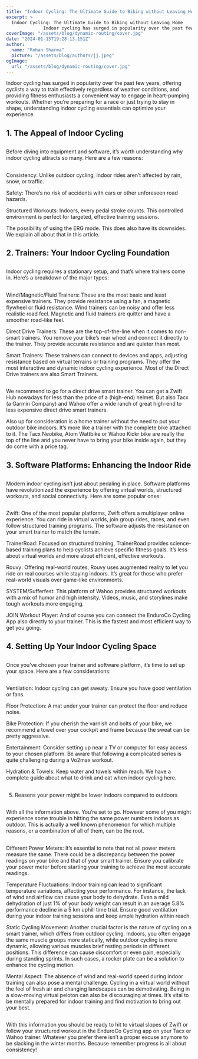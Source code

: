 ```yaml
---
title: "Indoor Cycling: The Ultimate Guide to Biking without Leaving Home"
excerpt: >
  Indoor Cycling: The Ultimate Guide to Biking without Leaving Home
              Indoor cycling has surged in popularity over the past few years, offering cyclists a way to train effectively regardless o
coverImage: "/assets/blog/dynamic-routing/cover.jpg"
date: "2024-01-15T19:28:13.151Z"
author:
  name: "Rohan Sharma"
  picture: "/assets/blog/authors/jj.jpeg"
ogImage:
  url: "/assets/blog/dynamic-routing/cover.jpg"
---
```


Indoor cycling has surged in popularity over the past few years, offering cyclists a way to train effectively regardless of weather conditions, and providing fitness enthusiasts a convenient way to engage in heart-pumping workouts. Whether you’re preparing for a race or just trying to stay in shape, understanding indoor cycling essentials can optimize your experience.


## 

## 

## 

## 1. The Appeal of Indoor Cycling

## 

## 

## 

## 

## 

Before diving into equipment and software, it’s worth understanding why indoor cycling attracts so many. Here are a few reasons:


## 

Consistency: Unlike outdoor cycling, indoor rides aren’t affected by rain, snow, or traffic.


Safety: There’s no risk of accidents with cars or other unforeseen road hazards.


Structured Workouts: Indoors, every pedal stroke counts. This controlled environment is perfect for targeted, effective training sessions.


The possibility of using the ERG mode. This does also have its downsides. We explain all about that in this article.


## 

## 

## 

## 

## 

## 

## 

## 

## 

## 

## 

## 2. Trainers: Your Indoor Cycling Foundation

## 

## 

## 

## 

## 

Indoor cycling requires a stationary setup, and that’s where trainers come in. Here’s a breakdown of the major types:


## 

Wind/Magnetic/Fluid Trainers: These are the most basic and least expensive trainers. They provide resistance using a fan, a magnetic flywheel or fluid resistance. Wind trainers can be noisy and offer less realistic road feel. Magnetic and fluid trainers are quitter and have a smoother road-like feel.


Direct Drive Trainers: These are the top-of-the-line when it comes to non-smart trainers. You remove your bike’s rear wheel and connect it directly to the trainer. They provide accurate resistance and are quieter than most.


Smart Trainers: These trainers can connect to devices and apps, adjusting resistance based on virtual terrains or training programs. They offer the most interactive and dynamic indoor cycling experience. Most of the Direct Drive trainers are also Smart Trainers.


## 

We recommend to go for a direct drive smart trainer. You can get a Zwift Hub nowadays for less than the price of a (high-end) helmet. But also Tacx (a Garmin Company) and Wahoo offer a wide ranch of great high-end to less expensive direct drive smart trainers.


Also up for consideration is a home trainer without the need to put your outdoor bike indoors. It’s more like a trainer with the complete bike attached to it. The Tacx Neobike, Atom Wattbike or Wahoo Kickr bike are really the top of the line and you never have to bring your bike inside again, but they do come with a price tag.


## 

## 

## 

## 

## 

## 3. Software Platforms: Enhancing the Indoor Ride

## 

## 

## 

## 

## 

Modern indoor cycling isn’t just about pedaling in place. Software platforms have revolutionized the experience by offering virtual worlds, structured workouts, and social connectivity. Here are some popular ones:


## 

Zwift: One of the most popular platforms, Zwift offers a multiplayer online experience. You can ride in virtual worlds, join group rides, races, and even follow structured training programs. The software adjusts the resistance on your smart trainer to match the terrain.


TrainerRoad: Focused on structured training, TrainerRoad provides science-based training plans to help cyclists achieve specific fitness goals. It’s less about virtual worlds and more about efficient, effective workouts.


Rouvy: Offering real-world routes, Rouvy uses augmented reality to let you ride on real courses while staying indoors. It’s great for those who prefer real-world visuals over game-like environments.


SYSTEM/Sufferfest: This platform of Wahoo provides structured workouts with a mix of humor and high intensity. Videos, music, and storylines make tough workouts more engaging.


JOIN Workout Player: And of course you can connect the EnduroCo Cycling App also directly to your trainer. This is the fastest and most efficient way to get you going.


## 

## 

## 

## 

## 

## 

## 

## 

## 

## 

## 

## 4. Setting Up Your Indoor Cycling Space

## 

## 

## 

## 

## 

Once you’ve chosen your trainer and software platform, it’s time to set up your space. Here are a few considerations:


## 

Ventilation: Indoor cycling can get sweaty. Ensure you have good ventilation or fans.


Floor Protection: A mat under your trainer can protect the floor and reduce noise.


Bike Protection: If you cherish the varnish and bolts of your bike, we recommend a towel over your cockpit and frame because the sweat can be pretty aggressive.


Entertainment: Consider setting up near a TV or computer for easy access to your chosen platform. Be aware that following a complicated series is quite challenging during a Vo2max workout.


Hydration & Towels: Keep water and towels within reach. We have a complete guide about what to drink and eat when indoor cycling here.


## 

## 

## 

## 

## 

## 

5. Reasons your power might be lower indoors compared to outdoors


## 

## 

## 

## 

## 

With all the information above. You’re set to go. However some of you might experience some trouble in hitting the same power numbers indoors as outdoor. This is actually a well known phenomenon for which multiple reasons, or a combination of all of them, can be the root.


## 

Different Power Meters: It’s essential to note that not all power meters measure the same. There could be a discrepancy between the power readings on your bike and that of your smart trainer. Ensure you calibrate your power meter before starting your training to achieve the most accurate readings.


Temperature Fluctuations: Indoor training can lead to significant temperature variations, affecting your performance. For instance, the lack of wind and airflow can cause your body to dehydrate. Even a mild dehydration of just 1% of your body weight can result in an average 5.8% performance decline in a 5 km uphill time trial. Ensure good ventilation during your indoor training sessions and keep ample hydration within reach.


Static Cycling Movement: Another crucial factor is the nature of cycling on a smart trainer, which differs from outdoor cycling. Indoors, you often engage the same muscle groups more statically, while outdoor cycling is more dynamic, allowing various muscles brief resting periods in different positions. This difference can cause discomfort or even pain, especially during standing sprints. In such cases, a rocker plate can be a solution to enhance the cycling motion.


Mental Aspect: The absence of wind and real-world speed during indoor training can also pose a mental challenge. Cycling in a virtual world without the feel of fresh air and changing landscapes can be demotivating. Being in a slow-moving virtual peloton can also be discouraging at times. It’s vital to be mentally prepared for indoor training and find motivation to bring out your best.


## 

With this information you should be ready to hit to virtual slopes of Zwift or follow your structured workout in the EnduroCo Cycling app on your Tacx or Wahoo trainer. Whatever you prefer there isn’t a proper excuse anymore to be slacking in the winter months. Because remember progress is all about consistency!
